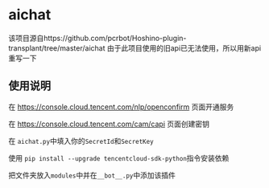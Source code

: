 # aichat
该项目源自https://github.com/pcrbot/Hoshino-plugin-transplant/tree/master/aichat
由于此项目使用的旧api已无法使用，所以用新api重写一下

## 使用说明

在 https://console.cloud.tencent.com/nlp/openconfirm 页面开通服务

在 https://console.cloud.tencent.com/cam/capi 页面创建密钥

在 `aichat.py`中填入你的`SecretId`和`SecretKey`

使用 `pip install --upgrade tencentcloud-sdk-python`指令安装依赖

把文件夹放入`modules`中并在`__bot__.py`中添加该插件